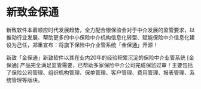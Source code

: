 # 新致金保通

新致软件本着顺应时代发展趋势，全力配合银保监会对于中介发展的监管要求，以推动行业发展、帮助更多的中小保险中介机构信息化转型、赋能保险中介信息化建设为己任，郑重宣布：将旗下保险中介业管系统「金保通」开源！

新致「金保通」新致软件以其在业内20年的经验积累沉淀的保险中介业管系统 [金保通] 产品完全满足监管需要，已帮助多家保险中介公司完成保监过审！主要包括了保险公司管理、组织机构管理、保单管理、客户管理、费用管理、报表管理、系统管理等版块。
